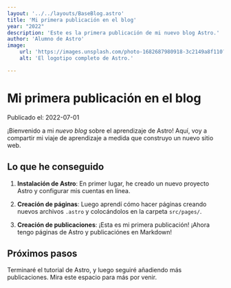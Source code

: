 ```yaml
---
layout: '../../layouts/BaseBlog.astro'
title: 'Mi primera publicación en el blog'
year: "2022"
description: 'Este es la primera publicación de mi nuevo blog Astro.'
author: 'Alumno de Astro'
image:
    url: 'https://images.unsplash.com/photo-1682687980918-3c2149a8f110?q=80&w=2971&auto=format&fit=crop&ixlib=rb-4.0.3&ixid=M3wxMjA3fDF8MHxwaG90by1wYWdlfHx8fGVufDB8fHx8fA%3D%3D'
    alt: 'El logotipo completo de Astro.'

---
```

# Mi primera publicación en el blog

Publicado el: 2022-07-01

¡Bienvenido a mi _nuevo blog_ sobre el aprendizaje de Astro! Aquí, voy a compartir mi viaje de aprendizaje a medida que construyo un nuevo sitio web.

## Lo que he conseguido

1. **Instalación de Astro**: En primer lugar, he creado un nuevo proyecto Astro y configurar mis cuentas en línea.

2. **Creación de páginas**: Luego aprendí cómo hacer páginas creando nuevos archivos `.astro` y colocándolos en la carpeta `src/pages/`.

3. **Creación de publicaciones**: ¡Esta es mi primera publicación! ¡Ahora tengo páginas de Astro y publicaciónes en Markdown!

## Próximos pasos

Terminaré el tutorial de Astro, y luego seguiré añadiendo más publicaciones. Mira este espacio para más por venir.